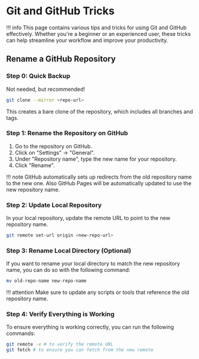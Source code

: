# Git and GitHub Tricks

!!! info
    This page contains various tips and tricks for using Git and GitHub effectively. Whether you're a beginner or an experienced user, these tricks can help streamline your workflow and improve your productivity.

## Rename a GitHub Repository

### Step 0: Quick Backup

Not needed, but recommended!

```bash
git clone --mirror <repo-url>
```

This creates a bare clone of the repository, which includes all branches and tags.

### Step 1: Rename the Repository on GitHub

1. Go to the repository on GitHub.
2. Click on "Settings" -> "General".
3. Under "Repository name", type the new name for your repository.
4. Click "Rename".

!!! note
    GitHub automatically sets up redirects from the old repository name to the new one. Also GitHub Pages will be automatically updated to use the new repository name.

### Step 2: Update Local Repository

In your local repository, update the remote URL to point to the new repository name.

```bash
git remote set-url origin <new-repo-url>
```

### Step 3: Rename Local Directory (Optional)

If you want to rename your local directory to match the new repository name, you can do so with the following command:

```bash
mv old-repo-name new-repo-name
```

!!! attention
    Make sure to update any scripts or tools that reference the old repository name.

### Step 4: Verify Everything is Working

To ensure everything is working correctly, you can run the following commands:

```bash
git remote -v # to verify the remote URL
git fetch # to ensure you can fetch from the new remote
```
